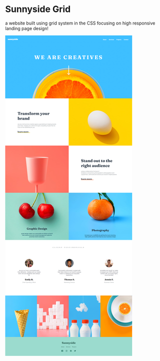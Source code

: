 # Sunnyside Grid

a website built using grid system in the CSS focusing on high responsive landing page design!

![screenshot](lp.png)
